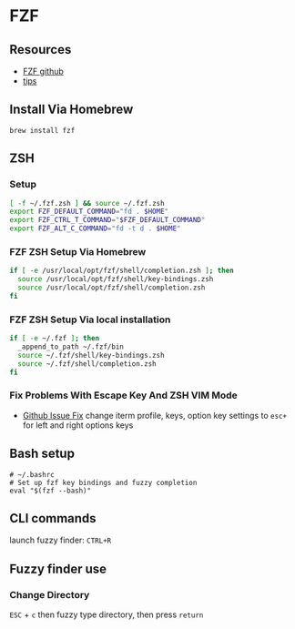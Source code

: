 # FZF

## Resources
- [FZF github](https://github.com/junegunn/fzf)
- [tips](https://mike.place/2017/fzf-fd/)

## Install Via Homebrew

`brew install fzf`

## ZSH

### Setup

```bash
[ -f ~/.fzf.zsh ] && source ~/.fzf.zsh
export FZF_DEFAULT_COMMAND="fd . $HOME"
export FZF_CTRL_T_COMMAND="$FZF_DEFAULT_COMMAND"
export FZF_ALT_C_COMMAND="fd -t d . $HOME"
```

### FZF ZSH Setup Via Homebrew

```sh
if [ -e /usr/local/opt/fzf/shell/completion.zsh ]; then
  source /usr/local/opt/fzf/shell/key-bindings.zsh
  source /usr/local/opt/fzf/shell/completion.zsh
fi
```

### FZF ZSH Setup Via local installation

```sh
if [ -e ~/.fzf ]; then
  _append_to_path ~/.fzf/bin
  source ~/.fzf/shell/key-bindings.zsh
  source ~/.fzf/shell/completion.zsh
fi
```

### Fix Problems With Escape Key And ZSH VIM Mode

- [Github Issue Fix](https://github.com/junegunn/fzf/issues/164)
change iterm profile, keys, option key settings to `esc+` for left and right options keys

## Bash setup

```
# ~/.bashrc
# Set up fzf key bindings and fuzzy completion
eval "$(fzf --bash)"
```

## CLI commands

launch fuzzy finder: `CTRL+R`

## Fuzzy finder use

### Change Directory
`ESC` + `c` then fuzzy type directory, then press `return`
